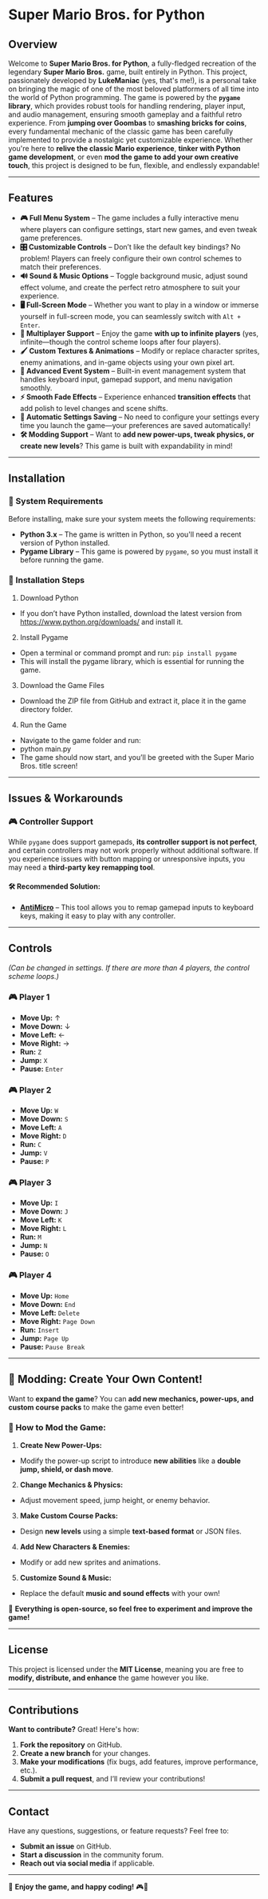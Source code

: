# Super Mario Bros. for Python

## Overview

Welcome to **Super Mario Bros. for Python**, a fully-fledged recreation of the legendary **Super Mario Bros.** game, built entirely in Python.
This project, passionately developed by **LukeManiac** (yes, that's me!), is a personal take on bringing the magic of one of the most beloved platformers of all time into the world of Python programming.
The game is powered by the **`pygame` library**, which provides robust tools for handling rendering, player input, and audio management, ensuring smooth gameplay and a faithful retro experience.
From **jumping over Goombas** to **smashing bricks for coins**, every fundamental mechanic of the classic game has been carefully implemented to provide a nostalgic yet customizable experience.
Whether you're here to **relive the classic Mario experience**, **tinker with Python game development**, or even **mod the game to add your own creative touch**, this project is designed to be fun, flexible, and endlessly expandable!

---

## Features

- **🎮 Full Menu System** – The game includes a fully interactive menu where players can configure settings, start new games, and even tweak game preferences.
- **🎛️ Customizable Controls** – Don’t like the default key bindings? No problem! Players can freely configure their own control schemes to match their preferences.
- **🔊 Sound & Music Options** – Toggle background music, adjust sound effect volume, and create the perfect retro atmosphere to suit your experience.
- **🖥️ Full-Screen Mode** – Whether you want to play in a window or immerse yourself in full-screen mode, you can seamlessly switch with `Alt + Enter`.
- **👥 Multiplayer Support** – Enjoy the game **with up to infinite players** (yes, infinite—though the control scheme loops after four players).
- **🖌️ Custom Textures & Animations** – Modify or replace character sprites, enemy animations, and in-game objects using your own pixel art.
- **🔁 Advanced Event System** – Built-in event management system that handles keyboard input, gamepad support, and menu navigation smoothly.
- **⚡ Smooth Fade Effects** – Experience enhanced **transition effects** that add polish to level changes and scene shifts.
- **💾 Automatic Settings Saving** – No need to configure your settings every time you launch the game—your preferences are saved automatically!
- **🛠️ Modding Support** – Want to **add new power-ups, tweak physics, or create new levels**? This game is built with expandability in mind!

---

## Installation

### 📌 System Requirements

Before installing, make sure your system meets the following requirements:

- **Python 3.x** – The game is written in Python, so you'll need a recent version of Python installed.
- **Pygame Library** – This game is powered by `pygame`, so you must install it before running the game.

### 🔧 Installation Steps

1. Download Python
- If you don’t have Python installed, download the latest version from https://www.python.org/downloads/ and install it.

2. Install Pygame
- Open a terminal or command prompt and run: `pip install pygame`
- This will install the pygame library, which is essential for running the game.

3. Download the Game Files
- Download the ZIP file from GitHub and extract it, place it in the game directory folder.

4. Run the Game
- Navigate to the game folder and run:
- python main.py
- The game should now start, and you’ll be greeted with the Super Mario Bros. title screen!

---

## Issues & Workarounds

### 🎮 Controller Support

While `pygame` does support gamepads, **its controller support is not perfect**, and certain controllers may not work properly without additional software. If you experience issues with button mapping or unresponsive inputs, you may need a **third-party key remapping tool**.

#### 🛠 Recommended Solution:

- **[AntiMicro](https://github.com/AntiMicro/antimicro/releases/download/2.24-final/antimicro-2.24-win64.msi)** – This tool allows you to remap gamepad inputs to keyboard keys, making it easy to play with any controller.

---

## Controls

*(Can be changed in settings. If there are more than 4 players, the control scheme loops.)*

### 🎮 Player 1

- **Move Up:** ↑
- **Move Down:** ↓
- **Move Left:** ←
- **Move Right:** →
- **Run:** `Z`
- **Jump:** `X`
- **Pause:** `Enter`

### 🎮 Player 2

- **Move Up:** `W`
- **Move Down:** `S`
- **Move Left:** `A`
- **Move Right:** `D`
- **Run:** `C`
- **Jump:** `V`
- **Pause:** `P`

### 🎮 Player 3

- **Move Up:** `I`
- **Move Down:** `J`
- **Move Left:** `K`
- **Move Right:** `L`
- **Run:** `M`
- **Jump:** `N`
- **Pause:** `O`

### 🎮 Player 4

- **Move Up:** `Home`
- **Move Down:** `End`
- **Move Left:** `Delete`
- **Move Right:** `Page Down`
- **Run:** `Insert`
- **Jump:** `Page Up`
- **Pause:** `Pause Break`

---

## 🎨 Modding: Create Your Own Content!

Want to **expand the game**? You can **add new mechanics, power-ups, and custom course packs** to make the game even better!

### 🔧 How to Mod the Game:

1. **Create New Power-Ups:**
- Modify the power-up script to introduce **new abilities** like a **double jump, shield, or dash move**.

2. **Change Mechanics & Physics:**
- Adjust movement speed, jump height, or enemy behavior.

3. **Make Custom Course Packs:**
- Design **new levels** using a simple **text-based format** or JSON files.

4. **Add New Characters & Enemies:**
- Modify or add new sprites and animations.

5. **Customize Sound & Music:**
- Replace the default **music and sound effects** with your own!

📌 **Everything is open-source, so feel free to experiment and improve the game!**

---

## License

This project is licensed under the **MIT License**, meaning you are free to **modify, distribute, and enhance** the game however you like.

---

## Contributions

**Want to contribute?** Great! Here's how:

1. **Fork the repository** on GitHub.
2. **Create a new branch** for your changes.
3. **Make your modifications** (fix bugs, add features, improve performance, etc.).
4. **Submit a pull request**, and I’ll review your contributions!

---

## Contact

Have any questions, suggestions, or feature requests? Feel free to:

- **Submit an issue** on GitHub.
- **Start a discussion** in the community forum.
- **Reach out via social media** if applicable.

---

🎉 **Enjoy the game, and happy coding!** 🎮🚀
